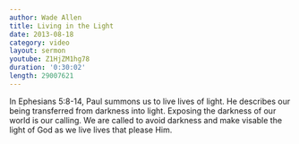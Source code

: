 ```yaml
--- 
author: Wade Allen 
title: Living in the Light 
date: 2013-08-18 
category: video
layout: sermon
youtube: Z1HjZM1hg78
duration: '0:30:02'
length: 29007621
---
```


In Ephesians 5:8-14, Paul summons us to live lives of light. He describes our being transferred from darkness into light. Exposing the darkness of our world is our calling. We are called to avoid darkness and make visable the light of God as we live lives that please Him.

